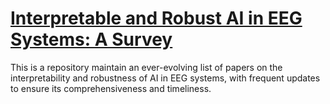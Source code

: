 # <a href=https://arxiv.org/abs/2304.10755>Interpretable and Robust AI in EEG Systems: A Survey</a>




This is a repository maintain an ever-evolving list of papers on the interpretability and robustness of AI in EEG systems, with frequent updates to ensure its comprehensiveness
and timeliness.



